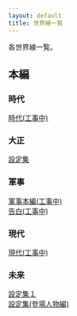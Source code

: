 ```yaml
---
layout: default
title: 世界線一覧
---
```



各世界線一覧。


## 本編
<h3>時代</h3>
<a href="">時代(工事中)</a>
<br>
<h3>大正</h3>
<a href="https://merufrola.github.io/SetukiaWiki/wiki/taisho-config">設定集</a>
<br>
<h3>軍事</h3>
<a href="">軍事本編(工事中)</a><br>
<a href="">告白(工事中)</a>
<br>
<h3>現代</h3>
<a href="">現代(工事中)</a>
<br>
<h3>未来</h3>
<a href="https://merufrola.github.io/SetukiaWiki/wiki/mirai_config_1">設定集１</a><br>
<a href="https://merufrola.github.io/SetukiaWiki/wiki/mirai_config_2">設定集(登場人物編)</a>


